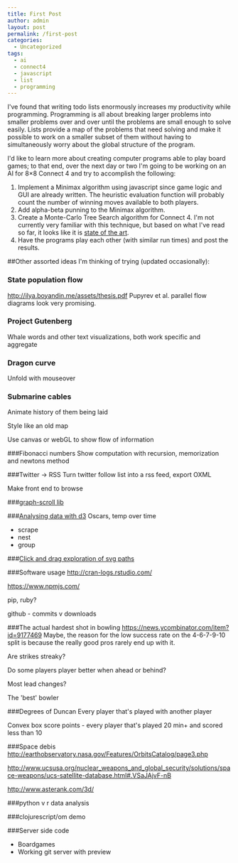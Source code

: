 ```yaml
---
title: First Post
author: admin
layout: post
permalink: /first-post
categories:
  - Uncategorized
tags:
  - ai
  - connect4
  - javascript
  - list
  - programming
---
```

I've found that writing todo lists enormously increases my productivity while programming. Programming is all about breaking larger problems into smaller problems over and over until the problems are small enough to solve easily. Lists provide a map of the problems that need solving and make it possible to work on a smaller subset of them without having to simultaneously worry about the global structure of the program.

I'd like to learn more about creating computer programs able to play board games; to that end, over the next day or two I'm going to be working on an AI for 8&#215;8 Connect 4 and try to accomplish the following:

1.  Implement a Minimax algorithm using javascript since game logic and GUI are already written. The heuristic evaluation function will probably count the number of winning moves available to both players.
2.  Add alpha-beta punning to the Minimax algorithm.
3.  Create a Monte-Carlo Tree Search algorithm for Connect 4. I'm not currently very familiar with this technique, but based on what I've read so far, it looks like it is [state of the art][1].
4.  Have the programs play each other (with similar run times) and post the results.

 [1]: http://en.wikipedia.org/wiki/Monte_Carlo_method#Games


##Other assorted ideas I'm thinking of trying (updated occasionally): 

### State population flow
http://ilya.boyandin.me/assets/thesis.pdf Pupyrev et al. parallel flow diagrams look very promising. 


### Project Gutenberg
Whale words and other text visualizations, both work specific and aggregate 

### Dragon curve
Unfold with mouseover

### Submarine cables
Animate history of them being laid

Style like an old map

Use canvas or webGL to show flow of information

###Fibonacci numbers
Show computation with recursion, memorization and newtons method 


###Twitter -> RSS
Turn twitter follow list into a rss feed, export OXML

Make front end to browse

###[graph-scroll lib](http://1wheel.github.io/graph-scroll/)

###[Analysing data with d3](http://roadtolarissa.com/data-exploration/) 
Oscars, temp over time
- scrape
- nest
- group


###[Click and drag exploration of svg paths](http://roadtolarissa.com/blog/2015/02/22/svg-path-strings/)

###Software usage
http://cran-logs.rstudio.com/

https://www.npmjs.com/

pip, ruby?

github - commits v downloads

###The actual hardest shot in bowling
https://news.ycombinator.com/item?id=9177469
Maybe, the reason for the low success rate on the 4-6-7-9-10 split is because the really good pros rarely end up with it.

Are strikes streaky?

Do some players player better when ahead or behind?

Most lead changes?

The 'best' bowler

###Degrees of Duncan
Every player that's played with another player

Convex box score points - every player that's played 20 min+ and scored less than 10

###Space debis
http://earthobservatory.nasa.gov/Features/OrbitsCatalog/page3.php

http://www.ucsusa.org/nuclear_weapons_and_global_security/solutions/space-weapons/ucs-satellite-database.html#.VSaJAjvF-nB

http://www.asterank.com/3d/

###python v r data analysis 

###clojurescript/om demo

###Server side code
- Boardgames
- Working git server with preview

